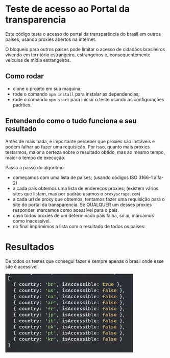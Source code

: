 # Teste de acesso ao Portal da transparencia
Este código testa o acesso do portal da transparência do brasil em outros países, usando proxies abertos na internet.

O bloqueio para outros países pode limitar o acesso de cidadãos brasileiros vivendo em território estrangeiro, estrangeiros e, consequentemente veículos de mídia estrangeiros.

## Como rodar
- clone o projeto em sua maquina;
- rode o comando `npm install` para instalar as dependencias;
- rode o comando `npm start` para iniciar o teste usando as configurações padrões.

## Entendendo como o tudo funciona e seu resultado
Antes de mais nada, é importante perceber que proxies são instáveis e podem falhar ao fazer uma requisição. Por isso, quanto mais proxies testarmos, maior a certeza sobre o resultado obtido, mas ao mesmo tempo, maior o tempo de execução.

Passo a passo do algoritmo:
- começamos com uma lista de países; (usando códigos ISO 3166-1 alfa-2)
- a cada país obtemos uma lista de endereços proxies; (existem vários sites que listam, mas por padrão usamos o `proxyscrape.com`)
- a cada url de proxy que obtemos, tentamos fazer uma requisição para o site do portal da transparencia. Se QUALQUER um desses proxies responder, marcamos como acessível para o país.
- caso todos proxies de um determinado país falha, só ai, marcamos como inacessível.
- no final imprimimos a lista com o resultado de todos os países:

# Resultados

De todos os testes que consegui fazer é sempre apenas o brasil onde esse site é acessível.

![Imagem mostrando os resultados que obtive](./result.jpg)
